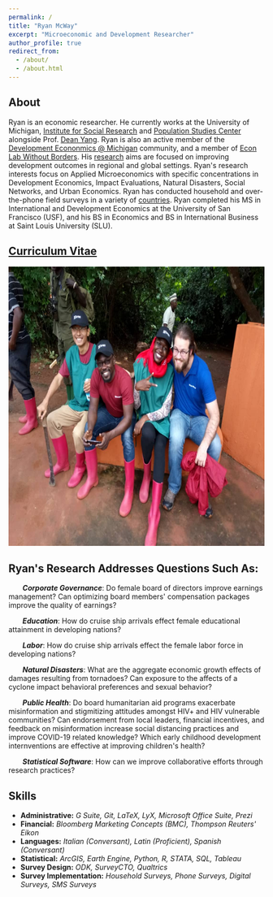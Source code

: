 ```yaml
---
permalink: /
title: "Ryan McWay"
excerpt: "Microeconomic and Development Researcher"
author_profile: true
redirect_from: 
  - /about/
  - /about.html
---
```


<!-- Should add a cover photo. Maybe from the field -->

About
----
Ryan is an economic researcher. He currently works at the University of Michigan, [Institute for Social Research](https://isr.umich.edu/) and [Population Studies Center](https://www.psc.isr.umich.edu/people/staff.html) alongside Prof. [Dean Yang](https://sites.lsa.umich.edu/deanyang/). Ryan is also an active member of the [Development Econonmics @ Michigan](https://devecon.umich.edu/people/) community, and a member of [Econ Lab Without Borders](https://www.alessandracassar.net/econ-lab-without-borders.html). His [research](/research/) aims are focused on improving development outcomes in regional and global settings.  Ryan's research interests focus on Applied Microeconomics with specific concentrations in Development Economics, Impact Evaluations, Natural Disasters, Social Networks, and Urban Economics. Ryan has conducted household and over-the-phone field surveys in a variety of [countries](/fieldwork/). Ryan completed his MS in International and Development Economics at the University of San Francisco (USF), and his BS in Economics and BS in International Business at Saint Louis University (SLU).

## [Curriculum Vitae](/cv/)

<img src="/images/brac_fieldwork.jpg" width="100%" height="550">

##  Ryan's Research Addresses Questions Such As:

&nbsp;&nbsp;&nbsp;&nbsp;&nbsp;&nbsp;  ***Corporate Governance***: Do female board of directors improve earnings management? Can optimizing board members' compensation packages improve the quality of earnings?

&nbsp;&nbsp;&nbsp;&nbsp;&nbsp;&nbsp;  ***Education***: How do cruise ship arrivals effect female educational attainment in developing nations? 

&nbsp;&nbsp;&nbsp;&nbsp;&nbsp;&nbsp;  ***Labor***: How do cruise ship arrivals effect the female labor force in developing nations? 

&nbsp;&nbsp;&nbsp;&nbsp;&nbsp;&nbsp;  ***Natural Disasters***: What are the aggregate economic growth effects of damages resulting from tornadoes? Can exposure to the affects of a cyclone impact behavioral preferences and sexual behavior?

&nbsp;&nbsp;&nbsp;&nbsp;&nbsp;&nbsp;  ***Public Health***: Do board humanitarian aid programs exacerbate misinformation and stigmitizing attitudes amongst HIV+ and HIV vulnerable communities? Can endorsement from local leaders, financial incentives, and feedback on misinformation increase social distancing practices and improve COVID-19 related knowledge? Which early childhood development internventions are effective at improving children's health?

&nbsp;&nbsp;&nbsp;&nbsp;&nbsp;&nbsp;  ***Statistical Software***: How can we improve collaborative efforts through research practices? 

Skills
----
* **Administrative:** *G Suite, Git, LaTeX, LyX, Microsoft Office Suite, Prezi*
* **Financial:** *Bloomberg Marketing Concepts (BMC), Thompson Reuters' Eikon*
* **Languages:** *Italian (Conversant), Latin (Proficient), Spanish (Conversant)*
* **Statistical:** *ArcGIS, Earth Engine, Python, R, STATA, SQL, Tableau*
* **Survey Design:** *ODK, SurveyCTO, Qualtrics*
* **Survey Implementation:** *Household Surveys, Phone Surveys, Digital Surveys, SMS Surveys*

